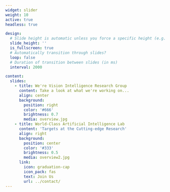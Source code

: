 ```yaml
---
widget: slider
weight: 10
active: true
headless: true

design:
  # Slide height is automatic unless you force a specific height (e.g. '400px')
  slide_height: ''
  is_fullscreen: true
  # Automatically transition through slides?
  loop: false
  # Duration of transition between slides (in ms)
  interval: 2000

content:
  slides:
    - title: We're Vision Intelligence Research Group
      content: Take a look at what we're working on...
      align: center
      background:
        position: right
        color: '#666'
        brightness: 0.7
        media: overview.jpg
    - title: World-Class Artificial Intelligence Lab
      content: 'Targets at the Cutting-edge Research'
      align: right
      background:
        position: center
        color: '#333'
        brightness: 0.5
        media: overview2.jpg
      link:
        icon: graduation-cap
        icon_pack: fas
        text: Join Us
        url: ../contact/
---
```

